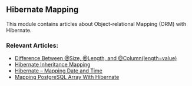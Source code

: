 ## Hibernate Mapping

This module contains articles about Object-relational Mapping (ORM) with Hibernate.

### Relevant Articles: 

- [Difference Between @Size, @Length, and @Column(length=value)](https://www.baeldung.com/jpa-size-length-column-differences)
- [Hibernate Inheritance Mapping](https://www.baeldung.com/hibernate-inheritance)
- [Hibernate – Mapping Date and Time](https://www.baeldung.com/hibernate-date-time)
- [Mapping PostgreSQL Array With Hibernate](https://www.baeldung.com/java-hibernate-map-postgresql-array)
